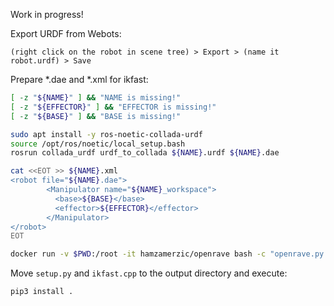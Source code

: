 Work in progress!

Export URDF from Webots:
```
(right click on the robot in scene tree) > Export > (name it robot.urdf) > Save
```

Prepare *.dae and *.xml for ikfast:
```bash
[ -z "${NAME}" ] && "NAME is missing!"
[ -z "${EFFECTOR}" ] && "EFFECTOR is missing!"
[ -z "${BASE}" ] && "BASE is missing!"

sudo apt install -y ros-noetic-collada-urdf
source /opt/ros/noetic/local_setup.bash
rosrun collada_urdf urdf_to_collada ${NAME}.urdf ${NAME}.dae

cat <<EOT >> ${NAME}.xml
<robot file="${NAME}.dae">
        <Manipulator name="${NAME}_workspace">
          <base>${BASE}</base>
          <effector>${EFFECTOR}</effector>
        </Manipulator>
</robot>
EOT

docker run -v $PWD:/root -it hamzamerzic/openrave bash -c "openrave.py --database inversekinematics --robot=${NAME}.xml --iktype=transform6d --iktests=100"
```

Move `setup.py` and `ikfast.cpp` to the output directory and execute:
```bash
pip3 install .
```

